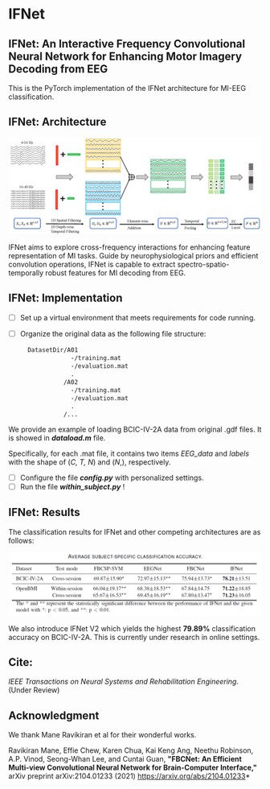 # IFNet
## IFNet: An Interactive Frequency Convolutional Neural Network for Enhancing Motor Imagery Decoding from EEG

This is the PyTorch implementation of the IFNet architecture for MI-EEG classification. 

## IFNet: Architecture

![The IFNet architecture](/IFNet.png)

IFNet aims to explore cross-frequency interactions for enhancing feature representation of MI tasks. Guide by neurophysiological priors and efficient convolution operations, IFNet is capable to extract spectro-spatio-temporally robust features for MI decoding from EEG.

## IFNet: Implementation

- [ ] Set up a virtual environment that meets requirements for code running. 
- [ ] Organize the original data as the following file structure:

    	DatasetDir/A01
    	            -/training.mat
    	            -/evaluation.mat
    	            .
    	          /A02
    	            -/training.mat
    	            -/evaluation.mat
    	            .
    	          /...

We provide an example of loading BCIC-IV-2A data from original .gdf files. It is showed in ***dataload.m*** file.

Specifically, for each .mat file, it contains two items *EEG_data* and *labels* with the shape of (*C, T, N*) and (*N*,), respectively.

- [ ] Configure the file ***config.py*** with personalized  settings.
- [ ] Run the file ***within_subject.py*** !

## IFNet: Results

The classification results for IFNet and other competing architectures are as follows: 
<div align=center><img src="/results.png" alt="The IFNet results" style="zoom:70%;"/></div>

We also introduce IFNet V2 which yields the highest **79.89%** classification accuracy on BCIC-IV-2A. This is currently under research  in online settings.

## Cite:

*IEEE Transactions on Neural Systems and Rehabilitation Engineering*.  (Under Review)


## Acknowledgment
We thank Mane Ravikiran et al  for their wonderful works. 

Ravikiran Mane, Effie Chew, Karen Chua, Kai Keng Ang, Neethu Robinson, A.P. Vinod, Seong-Whan Lee, and Cuntai Guan, **"FBCNet: An Efficient Multi-view Convolutional Neural Network for Brain-Computer Interface,"** arXiv preprint arXiv:2104.01233 (2021) https://arxiv.org/abs/2104.01233*
